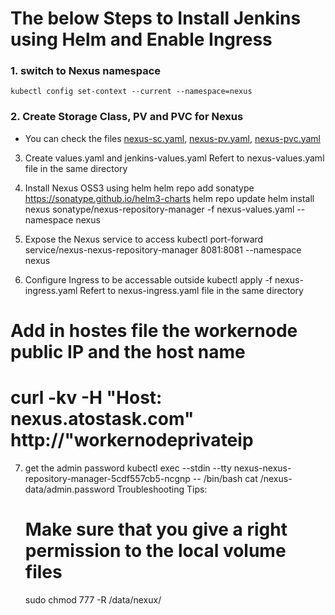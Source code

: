 # The below Steps to Install Jenkins using Helm and Enable Ingress

### 1. switch to Nexus namespace
```console
kubectl config set-context --current --namespace=nexus
```

### 2. Create Storage Class, PV and PVC for Nexus
- You can check the files [nexus-sc.yaml](https://github.com/davabdallah/Atos-Task/blob/main/04.%20Nexus/01.%20Nexus-sc.yaml), [nexus-pv.yaml](https://github.com/davabdallah/Atos-Task/blob/main/04.%20Nexus/02.%20Nexus-pv.yaml), [nexus-pvc.yaml](https://github.com/davabdallah/Atos-Task/blob/main/04.%20Nexus/03.%20Nexus-pvc.yaml)

3. Create values.yaml and jenkins-values.yaml
Refert to nexus-values.yaml file in the same directory

4. Install Nexus OSS3 using helm
helm repo add sonatype https://sonatype.github.io/helm3-charts
helm repo update
helm install nexus sonatype/nexus-repository-manager -f nexus-values.yaml --namespace nexus

5. Expose the Nexus service to access
kubectl port-forward service/nexus-nexus-repository-manager 8081:8081 --namespace nexus

6. Configure Ingress to be accessable outside
kubectl apply -f nexus-ingress.yaml
Refert to nexus-ingress.yaml file in the same directory
# Add in hostes file the workernode public IP and the host name
# curl -kv -H "Host: nexus.atostask.com" http://"workernodeprivateip
7. get the admin password
kubectl exec --stdin --tty nexus-nexus-repository-manager-5cdf557cb5-ncgnp  -- /bin/bash
cat /nexus-data/admin.password 
Troubleshooting Tips:
    # Make sure that you give a right permission to the local volume files
      sudo chmod 777 -R /data/nexux/
